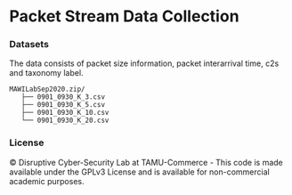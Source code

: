 # Packet Stream Data Collection

### Datasets
The data consists of packet size information, packet interarrival time, c2s and taxonomy label.

```
MAWILabSep2020.zip/
   ├── 0901_0930_K_3.csv
   ├── 0901_0930_K_5.csv
   ├── 0901_0930_K_10.csv
   └── 0901_0930_K_20.csv
```

### License
© Disruptive Cyber-Security Lab at TAMU-Commerce - This code is made available under the GPLv3 License and is available for non-commercial academic purposes.


